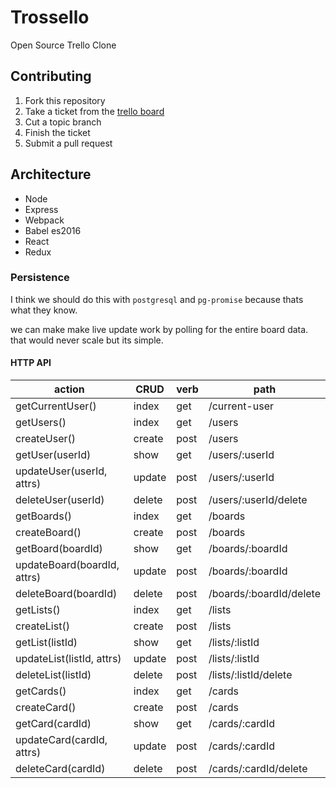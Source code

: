 # Trossello

Open Source Trello Clone


## Contributing

1. Fork this repository
2. Take a ticket from the [trello board](https://trello.com/b/QIKeSwK0/trossello-oss-trello)
3. Cut a topic branch
4. Finish the ticket
5. Submit a pull request


## Architecture

- Node
- Express
- Webpack
- Babel es2016
- React
- Redux


### Persistence

I think we should do this with `postgresql` and `pg-promise` because thats what they know.

we can make make live update work by polling for the entire board data. that would never scale but its simple.

#### HTTP API

| action                       | CRUD   | verb | path                             |
| ---------------------------- | ------ | ---- | -------------------------------- |
| getCurrentUser()             | index  | get  | /current-user                    |
| getUsers()                   | index  | get  | /users                           |
| createUser()                 | create | post | /users                           |
| getUser(userId)              | show   | get  | /users/:userId                   |
| updateUser(userId, attrs)    | update | post | /users/:userId                   |
| deleteUser(userId)           | delete | post | /users/:userId/delete            |
| getBoards()                  | index  | get  | /boards                          |
| createBoard()                | create | post | /boards                          |
| getBoard(boardId)            | show   | get  | /boards/:boardId                 |
| updateBoard(boardId, attrs)  | update | post | /boards/:boardId                 |
| deleteBoard(boardId)         | delete | post | /boards/:boardId/delete          |
| getLists()                   | index  | get  | /lists                           |
| createList()                 | create | post | /lists                           |
| getList(listId)              | show   | get  | /lists/:listId                   |
| updateList(listId, attrs)    | update | post | /lists/:listId                   |
| deleteList(listId)           | delete | post | /lists/:listId/delete            |
| getCards()                   | index  | get  | /cards                           |
| createCard()                 | create | post | /cards                           |
| getCard(cardId)              | show   | get  | /cards/:cardId                   |
| updateCard(cardId, attrs)    | update | post | /cards/:cardId                   |
| deleteCard(cardId)           | delete | post | /cards/:cardId/delete            |



